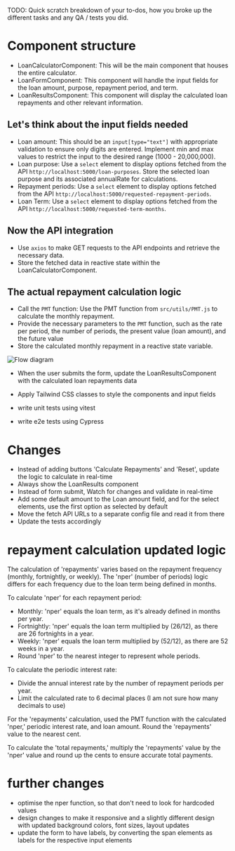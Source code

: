 TODO: Quick scratch breakdown of your to-dos, how you broke up the different tasks and any QA / tests you did.

# Component structure
 - LoanCalculatorComponent: This will be the main component that houses the entire calculator.
 - LoanFormComponent: This component will handle the input fields for the loan amount, purpose, repayment period, and term.
 - LoanResultsComponent: This component will display the calculated loan repayments and other relevant information.

## Let's think about the input fields needed
 - Loan amount: This should be an `input[type="text"]` with appropriate validation to ensure only digits are entered. Implement min and max values to restrict the input to the desired range (1000 - 20,000,000).
 - Loan purpose: Use a `select` element to display options fetched from the API `http://localhost:5000/loan-purposes`. Store the selected loan purpose and its associated annualRate for calculations.
 - Repayment periods: Use a `select` element to display options fetched from the API `http://localhost:5000/requested-repayment-periods`.
 - Loan Term: Use a `select` element to display options fetched from the API `http://localhost:5000/requested-term-months`.

## Now the API integration
 - Use `axios` to make GET requests to the API endpoints and retrieve the necessary data.
 - Store the fetched data in reactive state within the LoanCalculatorComponent.

## The actual repayment calculation logic
 - Call the `PMT` function: Use the PMT function from `src/utils/PMT.js` to calculate the monthly repayment.
 - Provide the necessary parameters to the `PMT` function, such as the rate per period, the number of periods, the present value (loan amount), and the future value
 - Store the calculated monthly repayment in a reactive state variable.

 ![Flow diagram](https://viewer.diagrams.net/?tags=%7B%7D&lightbox=1&highlight=0000ff&edit=_blank&layers=1&nav=1&title=valiant-coding-challenge.drawio#R%3Cmxfile%3E%3Cdiagram%20name%3D%22Page-1%22%20id%3D%22XmQmQBPZgQbojRUKCBH5%22%3E3VdNU9swEP01GU7p%2BAMn4VicUDpDDy2HwlFYG1tUljySnNj8%2Bq5iObZxwtAZIFMuifZJu5Le27zYkzDOq2%2BKFNkPSYFPAo9Wk3A5CQI%2F8EL8skjdILP5rAFSxahb1AG37Akc6Dm0ZBT0YKGRkhtWDMFECgGJGWBEKbkdLltLPty1ICmMgNuE8DH6m1GTNegi8jr8GliatTv7npvJSbvYATojVG57ULiahLGS0jSjvIqBW%2FJaXpq8qyOz%2B4MpEOY1CSsmbpbr%2BD6uq7j4%2Bf3x2tsE03N3NlO3FwaK93ehVCaTqRSErzr0UslSULBVPYy6NTdSFgj6CD6CMbUTk5RGIpSZnLtZqJi5c%2Bl2fG%2FHXyIXLave1LJuA2FUfdcttOF9f65L20VtXnM%2Fe6mjtDlIy1Il8AJXbfsRlYJ5YV2wFxd%2FFSBzwPNgngJODNsMz0Fce6b7dZ2COHAi%2FoOg0SkF9T%2BnoOEpBXV1N4SXbqcbSURMeFLi9lKN9B6quc2YgduC7IjYokcPlXPFQRmoXuZzfH%2BXEM6cwTmHX7hw29mlHwQNlvWssk17c8aCg4xdSZWPuHp%2Fdvb2Xz%2BLB%2FR4H0hPeJCeX6BLbvQJGDpfzIcM%2BRcnZmg2YghyZrnxznT5gMMpR8amlBhyNiIMiTBDjghnqcBxgoSAQsDSxfAR46ubyBmljRGDZk%2FkYVfK%2FngLyYTZ3S66nERLWwu9Vzc2bEtro%2BQfiCVHHwiXQgpbZc04fwa9gUy%2BP2xkf74YyxQdkCl8L5nmI5mmGHKmDQi9e060HxnYv4uNveVh%2FWbc6kXZBoepHdoqifNX0PsaCgpS500dkqPJmjYXT99LP1KxIFr3qtnNG1LwVIWSxdmxaq%2FuLw5r87921%2FkiGppANGqufSN9iAcsRs2lIAH8t%2B8kbGXziKBWUaYLTuqxhX5WR4hmr3CEi7dxBAy7N6XdXO99M1z9BQ%3D%3D%3C%2Fdiagram%3E%3C%2Fmxfile%3E)

- When the user submits the form, update the LoanResultsComponent with the calculated loan repayments data
- Apply Tailwind CSS classes to style the components and input fields

- write unit tests using vitest
- write e2e tests using Cypress


# Changes
- Instead of adding buttons 'Calculate Repayments' and 'Reset', update the logic to calculate in real-time
- Always show the LoanResults component
- Instead of form submit, Watch for changes and validate in real-time
- Add some default amount to the Loan amount field, and for the select elements, use the first option as selected by default
- Move the fetch API URLs to a separate config file and read it from there
- Update the tests accordingly

# repayment calculation updated logic
The calculation of 'repayments' varies based on the repayment frequency (monthly, fortnightly, or weekly). The 'nper' (number of periods) logic differs for each frequency due to the loan term being defined in months.

To calculate 'nper' for each repayment period:
- Monthly: 'nper' equals the loan term, as it's already defined in months per year.
- Fortnightly: 'nper' equals the loan term multiplied by (26/12), as there are 26 fortnights in a year.
- Weekly: 'nper' equals the loan term multiplied by (52/12), as there are 52 weeks in a year.
- Round 'nper' to the nearest integer to represent whole periods.

To calculate the periodic interest rate:
- Divide the annual interest rate by the number of repayment periods per year.
- Limit the calculated rate to 6 decimal places (I am not sure how many decimals to use)

For the 'repayments' calculation, used the PMT function with the calculated 'nper,' periodic interest rate, and loan amount. Round the 'repayments' value to the nearest cent.

To calculate the 'total repayments,' multiply the 'repayments' value by the 'nper' value and round up the cents to ensure accurate total payments.

# further changes
- optimise the nper function, so that don't need to look for hardcoded values
- design changes to make it responsive and a slightly different design with updated background colors, font sizes, layout updates
- update the form to have labels, by converting the span elements as labels for the respective input elements
